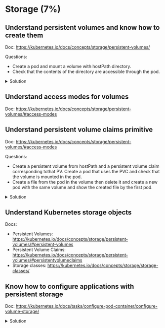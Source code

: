 # Storage (7%)

## Understand persistent volumes and know how to create them

Doc: https://kubernetes.io/docs/concepts/storage/persistent-volumes/

Questions:
- Create a pod and mount a volume with hostPath directory.
- Check that the contents of the directory are accessible through the pod.

<details><summary>Solution</summary>
<p>

pv-pod.yml:
```yaml
apiVersion: v1
kind: Pod
metadata:
  labels:
    run: pv-pod
  name: pv-pod
spec:
  containers:
  - image: busybox:latest
    name: pv-pod
    args:
      - sleep
      - "3600"
    volumeMounts:
    - name: data
      mountPath: "/data"
  volumes:
  - name: data
    hostPath:
      path: "/home/ubuntu/data/"
```

```bash
# Create directory and file inside it
mkdir /home/ubuntu/data
touch data/file

kubectl apply -f pv-pod.yml
kubectl exec pv-pod -- ls /data
file
```

</p>
</details>

## Understand access modes for volumes

Doc: https://kubernetes.io/docs/concepts/storage/persistent-volumes/#access-modes

## Understand persistent volume claims primitive

Doc: https://kubernetes.io/docs/concepts/storage/persistent-volumes/#access-modes

Questions:
- Create a persistent volume from hostPath and a persistent volume claim corresponding tothat PV. Create a pod that uses the PVC and check that the volume is mounted in the pod.
- Create a file from the pod in the volume then delete it and create a new pod with the same volume and show the created file by the first pod.

<details><summary>Solution</summary>
<p>

pv-data.yml:
```yaml
apiVersion: v1
kind: PersistentVolume
metadata:
  name: pv-data
spec:
  storageClassName: "local"
  capacity:
    storage: 1Gi
  accessModes:
    - ReadWriteOnce
  hostPath:
    path: "/home/ubuntu/data"

```

pvc-data.yml:
```yaml
apiVersion: v1
kind: PersistentVolumeClaim
metadata:
  name: pvc-data
spec:
  storageClassName: "local"
  accessModes:
    - ReadWriteOnce
  resources:
    requests:
      storage: 1Gi

```

pvc-pod.yml:
```yaml
apiVersion: v1
kind: Pod
metadata:
  labels:
    run: pvc-pod
  name: pvc-pod
spec:
  containers:
  - image: busybox:latest
    name: pvc-pod
    args:
      - sleep
      - "3600"
    volumeMounts:
    - name: data
      mountPath: "/data"
  volumes:
  - name: data
    persistentVolumeClaim:
      claimName: pvc-data

```

Create a pod with the PVC. Create a file on volume. Delete the pod and create a new one with the same volume. Check that the file has persisted.

```bash
kubectl apply -f pv-data.yml
kubectl apply -f pvc-data.yml
kubectl apply -f pvc-pod.yml

kubectl get pv
NAME      CAPACITY   ACCESS MODES   RECLAIM POLICY   STATUS   CLAIM              STORAGECLASS   REASON   AGE
pv-data   1Gi        RWO            Retain           Bound    default/pvc-data   local                   20m

kubectl get pvc
NAME       STATUS   VOLUME    CAPACITY   ACCESS MODES   STORAGECLASS   AGE
pvc-data   Bound    pv-data   1Gi        RWO            local          20m

# Check that the volume has been mounted
kubectl exec pvc-pod -- ls /data/
file

# Create a new file
kubectl exec pvc-pod -- touch /data/file2

# Delete the pod
kubectl delete -f pvc-pod.yml

# Copy the pvc-pod.yml and change the name of the pod to pvc-pod-2
kubectl apply -f pvc-pod-2.yml

# Check that the file from previous pod has persisted on volume
kubectl exec pvc-pod-2 -- ls /data/
file
file2
```

</p>
</details>


## Understand Kubernetes storage objects

Docs:
- Persistent Volumes: https://kubernetes.io/docs/concepts/storage/persistent-volumes/#persistent-volumes
- Persistent Volume Claims: https://kubernetes.io/docs/concepts/storage/persistent-volumes/#persistentvolumeclaims
- Storage classes: https://kubernetes.io/docs/concepts/storage/storage-classes/

## Know how to configure applications with persistent storage

Doc: https://kubernetes.io/docs/tasks/configure-pod-container/configure-volume-storage/

<details><summary>Solution</summary>
<p>

Check the section [Understand persistent volume claims primitive](https://github.com/alijahnas/CKA-practice-exercises/blob/master/storage.md#understand-persistent-volume-claims-primitive) above.

</p>
</details>
